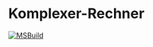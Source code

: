 # Komplexer-Rechner

[![MSBuild](https://github.com/Chriss1056/Komplexer-Rechner/actions/workflows/msbuild.yml/badge.svg)](https://github.com/Chriss1056/Komplexer-Rechner/actions/workflows/msbuild.yml)

